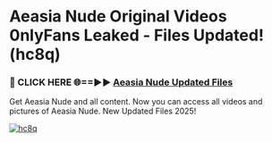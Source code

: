 # Aeasia Nude Original Videos 0nlyFans Leaked - Files Updated! (hc8q)

<h3>🔴 CLICK HERE 🌐==►► <a href="https://tinyurl.com/y5r63du9" rel="nofollow">Aeasia Nude Updated Files</a></h3>

Get Aeasia Nude and all content. Now you can access all videos and pictures of Aeasia Nude. New Updated Files 2025!

[![hc8q](https://i.imgur.com/UVo9nyh.gif)](https://tinyurl.com/y5r63du9)